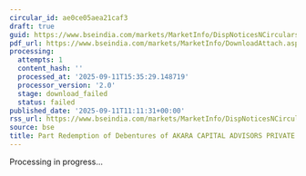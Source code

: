 ```yaml
---
circular_id: ae0ce05aea21caf3
draft: true
guid: https://www.bseindia.com/markets/MarketInfo/DispNoticesNCirculars.aspx?Noticeid={540F5B66-E384-46FF-ADBD-CC160554759A}&noticeno=20250911-21&dt=09/11/2025&icount=21&totcount=86&flag=0
pdf_url: https://www.bseindia.com/markets/MarketInfo/DownloadAttach.aspx?id=20250911-21&attachedId=
processing:
  attempts: 1
  content_hash: ''
  processed_at: '2025-09-11T15:35:29.148719'
  processor_version: '2.0'
  stage: download_failed
  status: failed
published_date: '2025-09-11T11:11:31+00:00'
rss_url: https://www.bseindia.com/markets/MarketInfo/DispNoticesNCirculars.aspx?Noticeid={540F5B66-E384-46FF-ADBD-CC160554759A}&noticeno=20250911-21&dt=09/11/2025&icount=21&totcount=86&flag=0
source: bse
title: Part Redemption of Debentures of AKARA CAPITAL ADVISORS PRIVATE LIMITED
---
```


Processing in progress...